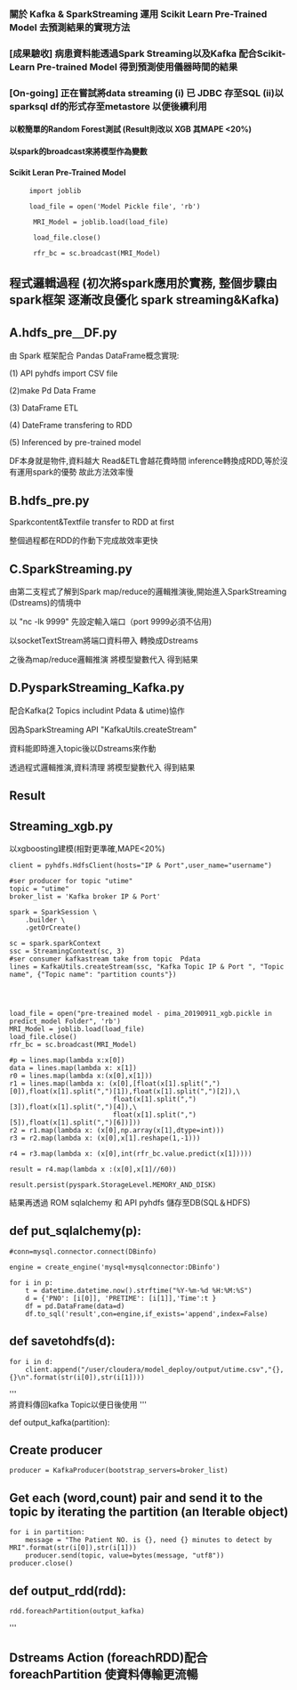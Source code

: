 ### 關於 Kafka & SparkStreaming 運用 Scikit Learn Pre-Trained Model 去預測結果的實現方法

### [成果驗收] 病患資料能透過Spark Streaming以及Kafka 配合Scikit-Learn Pre-trained Model 得到預測使用儀器時間的結果

### [On-going] 正在嘗試將data streaming (i) 已 JDBC 存至SQL  (ii)以sparksql df的形式存至metastore 以便後續利用

#### 以較簡單的Random Forest測試 (Result則改以 XGB 其MAPE <20%)

#### 以spark的broadcast來將模型作為變數

#### Scikit Leran Pre-Trained Model
         import joblib

         load_file = open('Model Pickle file', 'rb')

          MRI_Model = joblib.load(load_file)

          load_file.close()

          rfr_bc = sc.broadcast(MRI_Model)



## 程式邏輯過程 (初次將spark應用於實務, 整個步驟由spark框架 逐漸改良優化 spark streaming&Kafka)

## A.hdfs_pre＿DF.py

由 Spark 框架配合 Pandas DataFrame概念實現:

(1) API pyhdfs import CSV file

(2)make Pd Data Frame 

(3) DataFrame ETL 

(4) DateFrame transfering to RDD 

(5) Inferenced by pre-trained model

DF本身就是物件,資料越大 Read&ETL會越花費時間 inference轉換成RDD,等於沒有運用spark的優勢 故此方法效率慢


## B.hdfs_pre.py

Sparkcontent&Textfile transfer to RDD at first

整個過程都在RDD的作動下完成故效率更快


## C.SparkStreaming.py

由第二支程式了解到Spark map/reduce的邏輯推演後,開始進入SparkStreaming (Dstreams)的情境中

以 "nc -lk 9999" 先設定輸入端口（port 9999必須不佔用)

以socketTextStream將端口資料帶入 轉換成Dstreams

之後為map/reduce邏輯推演 將模型變數代入 得到結果


## D.PysparkStreaming_Kafka.py

配合Kafka(2 Topics includint Pdata & utime)協作

因為SparkStreaming API "KafkaUtils.createStream" 

資料能即時進入topic後以Dstreams來作動 

透過程式邏輯推演,資料清理
將模型變數代入 得到結果

## Result

## Streaming_xgb.py

以xgboosting建模(相對更準確,MAPE<20%)


    client = pyhdfs.HdfsClient(hosts="IP & Port",user_name="username")

    #ser producer for topic "utime"
    topic = "utime"
    broker_list = 'Kafka broker IP & Port'
    
    spark = SparkSession \
        .builder \
        .getOrCreate()
    
    sc = spark.sparkContext
    ssc = StreamingContext(sc, 3)
    #ser consumer kafkastream take from topic  Pdata
    lines = KafkaUtils.createStream(ssc, "Kafka Topic IP & Port ", "Topic name", {"Topic name": "partition counts"})




    load_file = open("pre-treained model - pima_20190911_xgb.pickle in predict_model Folder", 'rb')
    MRI_Model = joblib.load(load_file)
    load_file.close()
    rfr_bc = sc.broadcast(MRI_Model)

    #p = lines.map(lambda x:x[0])
    data = lines.map(lambda x: x[1])   
    r0 = lines.map(lambda x:(x[0],x[1]))
    r1 = lines.map(lambda x: (x[0],[float(x[1].split(",")[0]),float(x[1].split(",")[1]),float(x[1].split(",")[2]),\
                              float(x[1].split(",")[3]),float(x[1].split(",")[4]),\
                              float(x[1].split(",")[5]),float(x[1].split(",")[6])]))
    r2 = r1.map(lambda x: (x[0],np.array(x[1],dtype=int)))
    r3 = r2.map(lambda x: (x[0],x[1].reshape(1,-1)))

    r4 = r3.map(lambda x: (x[0],int(rfr_bc.value.predict(x[1]))))
     
    result = r4.map(lambda x :(x[0],x[1]//60))
        
    result.persist(pyspark.StorageLevel.MEMORY_AND_DISK)

結果再透過 ROM sqlalchemy 和 API pyhdfs 儲存至DB(SQL＆HDFS)

## def put_sqlalchemy(p):

    #conn=mysql.connector.connect(DBinfo)

    engine = create_engine('mysql+mysqlconnector:DBinfo')

    for i in p:
        t = datetime.datetime.now().strftime("%Y-%m-%d %H:%M:%S")
        d = {'PNO': [i[0]], 'PRETIME': [i[1]],'Time':t }
        df = pd.DataFrame(data=d)
        df.to_sql('result',con=engine,if_exists='append',index=False)
                

## def savetohdfs(d):

    for i in d:
        client.append("/user/cloudera/model_deploy/output/utime.csv","{},{}\n".format(str(i[0]),str(i[1])))

'''     
將資料傳回kafka Topic以便日後使用
'''

def output_kafka(partition):
## Create producer
    producer = KafkaProducer(bootstrap_servers=broker_list)
## Get each (word,count) pair and send it to the topic by iterating the partition (an Iterable object)
    for i in partition:
        message = "The Patient NO. is {}, need {} minutes to detect by MRI".format(str(i[0]),str(i[1]))
        producer.send(topic, value=bytes(message, "utf8"))
    producer.close()


## def output_rdd(rdd):
    rdd.foreachPartition(output_kafka)
'''

## Dstreams Action (foreachRDD)配合foreachPartition 使資料傳輸更流暢



